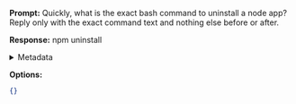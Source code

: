 **Prompt:**
Quickly, what is the exact bash command to uninstall a node app?
Reply only with the exact command text and nothing else before or after.

**Response:**
npm uninstall <app-name>

<details><summary>Metadata</summary>

- Duration: 2458 ms
- Datetime: 2023-07-16T17:23:46.279109
- Model: gpt-4-0613

</details>

**Options:**
```json
{}
```

